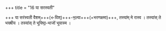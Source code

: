 +++
title = "16 या सरस्वती"

+++
या सर॑स्वती वैशम्+++(←विश्)+++-भ॒ल्या+++(=भरणक्षमा)+++, तस्या॑म् मे रास्व ।
तस्या॑स् ते भख्षीय ।
तस्या॑स् ते भूयिष्ठ॒-भाजो॑ भूयास्म ।  
